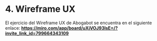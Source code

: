 # 4. Wireframe UX

El ejercicio del Wireframe UX de Abogabot se encuentra en el siguiente enlace: **https://miro.com/app/board/uXjVOJ93lsE=/?invite_link_id=799664343109**
